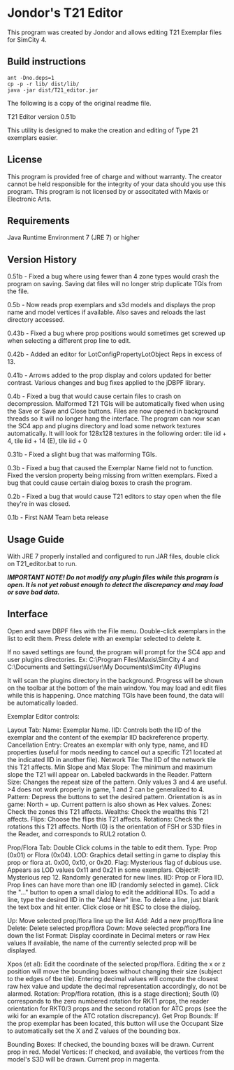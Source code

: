 Jondor's T21 Editor
===================

This program was created by Jondor and allows editing T21 Exemplar files for SimCity 4.

Build instructions
------------------

    ant -Dno.deps=1
    cp -p -r lib/ dist/lib/
    java -jar dist/T21_editor.jar




The following is a copy of the original readme file.




T21 Editor version 0.51b

This utility is designed to make the creation and editing of Type 21 exemplars easier.

## License
This program is provided free of charge and without warranty.  The creator cannot be held responsible for the integrity of your data should you use this program.  This program is not licensed by or associtated with Maxis or Electronic Arts.

## Requirements
Java Runtime Environment 7 (JRE 7) or higher

## Version History
0.51b - Fixed a bug where using fewer than 4 zone types would crash the program on saving.  Saving dat files will no longer strip duplicate TGIs from the file.

0.5b - Now reads prop exemplars and s3d models and displays the prop name and model vertices if available.  Also saves and reloads the last directory accessed.

0.43b - Fixed a bug where prop positions would sometimes get screwed up when selecting a different prop line to edit.

0.42b - Added an editor for LotConfigPropertyLotObject Reps in excess of 13.

0.41b - Arrows added to the prop display and colors updated for better contrast.  Various changes and bug fixes applied to the jDBPF library.

0.4b - Fixed a bug that would cause certain files to crash on decompression.  Malformed T21 TGIs will be automatically fixed when using the Save or Save and Close buttons.  Files are now opened in background threads so it will no longer hang the interface.  The program can now scan the SC4 app and plugins directory and load some network textures automatically.  It will look for 128x128 textures in the following order: tile iid + 4, tile iid + 14 (E), tile iid + 0

0.31b - Fixed a slight bug that was malforming TGIs.

0.3b - Fixed a bug that caused the Exemplar Name field not to function.  Fixed the version property being missing from written exemplars.  Fixed a bug that could cause certain dialog boxes to crash the program.

0.2b - Fixed a bug that would cause T21 editors to stay open when the file they're in was closed.

0.1b - First NAM Team beta release


## Usage Guide
With JRE 7 properly installed and configured to run JAR files, double click on T21_editor.bat to run.

***IMPORTANT NOTE!  Do not modify any plugin files while this program is open.  It is not yet robust enough to detect the discrepancy and may load or save bad data.***

## Interface
Open and save DBPF files with the File menu.  Double-click exemplars in the list to edit them.  Press delete with an exemplar selected to delete it.

If no saved settings are found, the program will prompt for the SC4 app and user plugins directories.
Ex: C:\Program Files\Maxis\SimCity 4 and C:\Documents and Settings\User\My Documents\SimCity 4\Plugins

It will scan the plugins directory in the background.  Progress will be shown on the toolbar at the bottom of the main window.  You may load and edit files while this is happening.  Once matching TGIs have been found, the data will be automatically loaded.

Exemplar Editor controls:

Layout Tab:
Name: Exemplar Name.
IID: Controls both the IID of the exemplar and the content of the exemplar IID backreference property.
Cancellation Entry: Creates an exemplar with only type, name, and IID properties (useful for mods needing to cancel out a specific T21 located at the indicated IID in another file).
Network Tile: The IID of the network tile this T21 affects.
Min Slope and Max Slope: The minimum and maximum slope the T21 will appear on.  Labeled backwards in the Reader.
Pattern Size: Changes the repeat size of the pattern.  Only values 3 and 4 are useful.  >4 does not work properly in game, 1 and 2 can be generalized to 4.
Pattern: Depress the buttons to set the desired pattern.  Orientation is as in game: North = up.  Current pattern is also shown as Hex values.
Zones: Check the zones this T21 affects.
Wealths: Check the wealths this T21 affects.
Flips: Choose the flips this T21 affects.
Rotations: Check the rotations this T21 affects.  North (0) is the orientation of FSH or S3D files in the Reader, and corresponds to RUL2 rotation 0.

Prop/Flora Tab:
Double Click colums in the table to edit them.
Type: Prop (0x01) or Flora (0x04).
LOD: Graphics detail setting in game to display this prop or flora at. 0x00, 0x10, or 0x20.
Flag: Mysterious flag of dubious use.  Appears as LOD values 0x11 and 0x21 in some exemplars.
Object#: Mysterious rep 12.  Randomly generated for new lines.
IID: Prop or Flora IID.  Prop lines can have more than one IID (randomly selected in game).  Click the "..." button to open a small dialog to edit the additional IIDs.  To add a line, type the desired IID in the "Add New" line.  To delete a line, just blank the text box and hit enter.  Click close or hit ESC to close the dialog.

Up: Move selected prop/flora line up the list
Add: Add a new prop/flora line
Delete: Delete selected prop/flora
Down: Move selected prop/flora line down the list
Format: Display coordinate in Decimal meters or raw Hex values
If available, the name of the currently selected prop will be displayed.

Xpos (et al): Edit the coordinate of the selected prop/flora.  Editing the x or z position will move the bounding boxes without changing their size (subject to the edges of tbe tile).  Entering decimal values will compute the closest raw hex value and update the decimal representation accordingly, do not be alarmed.
Rotation: Prop/flora rotation, (this is a stage direction); South (0) corresponds to the zero numbered rotation for RKT1 props, the reader orientation for RKT0/3 props and the second rotation for ATC props (see the wiki for an example of the ATC rotation discrepancy).
Get Prop Bounds: If the prop exemplar has been located, this button will use the Occupant Size to automatically set the X and Z values of the bounding box.

Bounding Boxes: If checked, the bounding boxes will be drawn.  Current prop in red.
Model Vertices: If checked, and available, the vertices from the model's S3D will be drawn.  Current prop in magenta.
